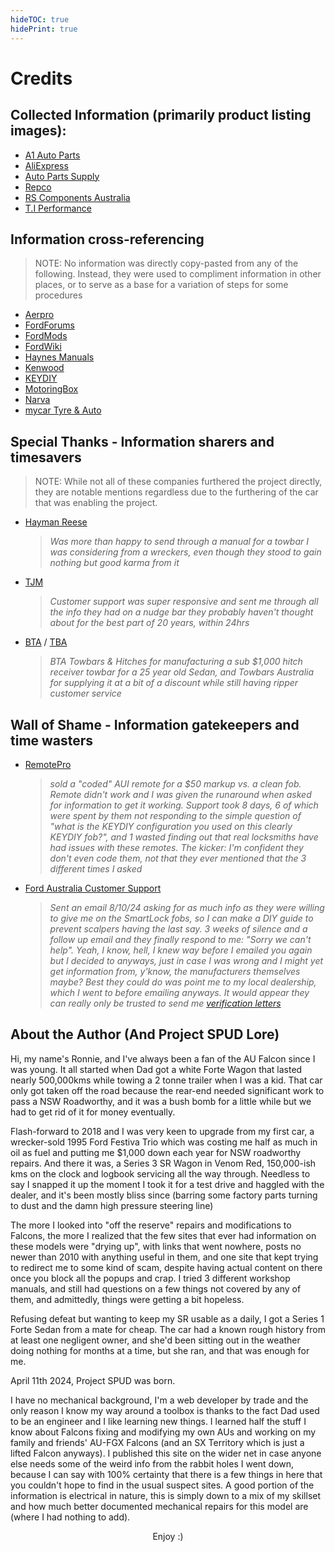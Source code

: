 ```yaml
---
hideTOC: true
hidePrint: true
---
```


# Credits

## Collected Information (primarily product listing images):

- [A1 Auto Parts](https://www.a1auto-parts.com.au/)
- [AliExpress](https://www.aliexpress.com/)
- [Auto Parts Supply](https://www.autopartssupply.com.au/)
- [Repco](https://www.repco.com.au/)
- [RS Components Australia](https://au.rs-online.com/)
  <!-- - [Seat Safe](https://www.seatsafe.com.au/) -->
- [T.I Performance](https://www.tiperformance.com.au/)

## Information cross-referencing

> NOTE: No information was directly copy-pasted from any of the following. Instead, they were used to compliment information in other places, or to serve as a base for a variation of steps for some procedures

- [Aerpro](https://aerpro.com/)
- [FordForums](https://www.fordforums.com.au/)
- [FordMods](https://www.fordmods.com/)
- [FordWiki](https://www.fordwiki.co.uk/)
- [Haynes Manuals](https://haynes.com/en-au/ford/falcon/1998-2002-petrol)
- [Kenwood](https://www.kenwood.com/au/)
- [KEYDIY](https://www.keydiy.com/)
- [MotoringBox](https://www.motoringbox.com/)
- [Narva](https://www.narva.com.au/)
- [mycar Tyre & Auto](https://www.mycar.com.au/)

## <span class="good-highlight">Special Thanks - Information sharers and timesavers </span>

> NOTE: While not all of these companies furthered the project directly, they are notable mentions regardless due to the furthering of the car that was enabling the project.

- [Hayman Reese](https://haymanreese.com.au/)
  > *Was more than happy to send through a manual for a towbar I was considering from a wreckers, even though they stood to gain nothing but good karma from it*
- [TJM](https://www.tjm.com.au/)
  > *Customer support was super responsive and sent me through all the info they had on a nudge bar they probably haven't thought about for the best part of 20 years, within 24hrs*
- [BTA](https://btatowbars.com/) / [TBA](https://www.towbarsaustralia.com.au/)
  > *BTA Towbars & Hitches for manufacturing a sub $1,000 hitch receiver towbar for a 25 year old Sedan, and Towbars Australia for supplying it at a bit of a discount while still having ripper customer service*

## <span class="bad-highlight">Wall of Shame - Information gatekeepers and time wasters</span>
- [RemotePro](https://www.remotepro.com.au/)
  > *sold a "coded" AUI remote for a $50 markup vs. a clean fob. Remote didn't work and I was given the runaround when asked for information to get it working. Support took 8 days, 6 of which were spent by them not responding to the simple question of "what is the KEYDIY configuration you used on this clearly KEYDIY fob?", and 1 wasted finding out that real locksmiths have had issues with these remotes. The kicker: I'm confident they don't even code them, not that they ever mentioned that the 3 different times I asked*

- [Ford Australia Customer Support](mailto:foacust1@ford.com)
  > *Sent an email 8/10/24 asking for as much info as they were willing to give me on the SmartLock fobs, so I can make a DIY guide to prevent scalpers having the last say. 3 weeks of silence and a follow up email and they finally respond to me: "Sorry we can't help". Yeah, I know, hell, I knew way before I emailed you again but I decided to anyways, just in case I was wrong and I might yet get information from, y'know, the manufacturers themselves maybe? Best they could do was point me to my local dealership, which I went to before emailing anyways. It would appear they can really only be trusted to send me [verification letters](./Miscellaneous/VerificationLetter/Verification.md)*

## About the Author (And Project SPUD Lore)

Hi, my name's Ronnie, and I've always been a fan of the AU Falcon since I was young. It all started when Dad got a white Forte Wagon that lasted nearly 500,000kms while towing a 2 tonne trailer when I was a kid. That car only got taken off the road because the rear-end needed significant work to pass a NSW Roadworthy, and it was a bush bomb for a little while but we had to get rid of it for money eventually.

Flash-forward to 2018 and I was very keen to upgrade from my first car, a wrecker-sold 1995 Ford Festiva Trio which was costing me half as much in oil as fuel and putting me $1,000 down each year for NSW roadworthy repairs. And there it was, a Series 3 SR Wagon in Venom Red, 150,000-ish kms on the clock and logbook servicing all the way through. Needless to say I snapped it up the moment I took it for a test drive and haggled with the dealer, and it's been mostly bliss since (barring some factory parts turning to dust and the damn high pressure steering line)

The more I looked into "off the reserve" repairs and modifications to Falcons, the more I realized that the few sites that ever had information on these models were "drying up", with links that went nowhere, posts no newer than 2010 with anything useful in them, and one site that kept trying to redirect me to some kind of scam, despite having actual content on there once you block all the popups and crap. I tried 3 different workshop manuals, and still had questions on a few things not covered by any of them, and admittedly, things were getting a bit hopeless.

Refusing defeat but wanting to keep my SR usable as a daily, I got a Series 1 Forte Sedan from a mate for cheap. The car had a known rough history from at least one negligent owner, and she'd been sitting out in the weather doing nothing for months at a time, but she ran, and that was enough for me.

April 11th 2024, Project SPUD was born.

I have no mechanical background, I'm a web developer by trade and the only reason I know my way around a toolbox is thanks to the fact Dad used to be an engineer and I like learning new things. I learned half the stuff I know about Falcons fixing and modifying my own AUs and working on my family and friends' AU-FGX Falcons (and an SX Territory which is just a lifted Falcon anyways). I published this site on the wider net in case anyone else needs some of the weird info from the rabbit holes I went down, because I can say with 100% certainty that there is a few things in here that you couldn't hope to find in the usual suspect sites. A good portion of the information is electrical in nature, this is simply down to a mix of my skillset and how much better documented mechanical repairs for this model are (where I had nothing to add).

<center>Enjoy :)</center>